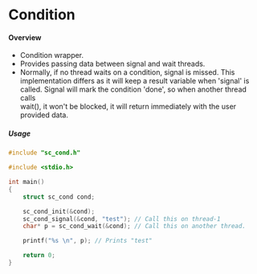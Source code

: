 # Condition

#### Overview

- Condition wrapper.
- Provides passing data between signal and wait threads.
- Normally, if no thread waits on a condition, signal is missed. This  
  implementation differs as it will keep a result variable when 'signal' is  
  called. Signal will mark the condition 'done', so when another thread calls  
  wait(), it won't be blocked, it will return immediately with the user  
  provided data.

##### Usage

```c
#include "sc_cond.h"

#include <stdio.h>

int main()
{
    struct sc_cond cond;

    sc_cond_init(&cond);
    sc_cond_signal(&cond, "test"); // Call this on thread-1
    char* p = sc_cond_wait(&cond); // Call this on another thread.

    printf("%s \n", p); // Prints "test"

    return 0;
}
```